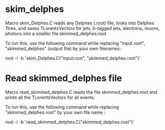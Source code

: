 # skim_delphes

Macro skim_Delphes.C reads any Delphes (.root) file, looks into Delphes Ttree, and saves TLorentzVectors for jets, b-tagged jets, electrons, muons, photons into a smaller file skimmed_delphes.root.

To run this, use the following command while replacing "input.root", "skimmed_delphes" (output file) by your own filenames:

root -l -b 'skim_Delphes.C("input.root", "skimmed_delphes.root")'

# Read skimmed_delphes file 

Macro read_skimmed_delphes.C reads the file skimmed_delphes.root and prints all the TLorentzVectors for all events. 

To run this, use the following command while replacing "skimmed_delphes.root" by your own file name :

root -l -b 'read_skimmed_delphes.C("skimmed_delphes.root")'
